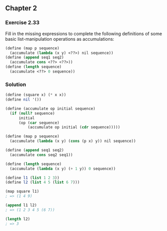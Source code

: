 ## Chapter 2

### Exercise 2.33

Fill in the missing expressions to complete the following definitions of some basic list-manipulation operations as accumulations:

```scheme
(define (map p sequence)
  (accumulate (lambda (x y) <??>) nil sequence))
(define (append seq1 seq2)
  (accumulate cons <??> <??>))
(define (length sequence)
  (accumulate <??> 0 sequence))
```

### Solution

```scheme
(define (square x) (* x x))
(define nil '())

(define (accumulate op initial sequence)
  (if (null? sequence)
      initial
      (op (car sequence)
          (accumulate op initial (cdr sequence)))))

(define (map p sequence)
  (accumulate (lambda (x y) (cons (p x) y)) nil sequence))

(define (append seq1 seq2)
  (accumulate cons seq2 seq1))

(define (length sequence)
  (accumulate (lambda (x y) (+ 1 y)) 0 sequence))

(define l1 (list 1 2 3))
(define l2 (list 4 5 (list 6 7)))

(map square l1)
; => (1 4 9)

(append l1 l2)
; => (1 2 3 4 5 (6 7))

(length l2)
; => 3
```

